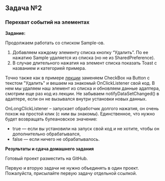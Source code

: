 ## Задача №2
### Перехват событий на элементах


**Задание:**

Продолжаем работать со списком Sample-ов.

1. Добавляем каждому элементу списка кнопку “Удалить”. По ее нажатию Sample удаляется из списка (но не из SharedPreference).
2. В случае длительного нажатия на элемент списка показать Toast с названием и категорией примера.

Точно также как в примере [лекции](https://github.com/netology-code/and-homeworks/tree/master/4.2.Adapter/Examples) заменяем CheckBox на Button c текстом "Удалить" и вешаем  на знакомый OnClickListener свой код. В нем мы удаляем наш элемент из списка и обновляем данные адаптера, смотрим еще раз код из лекции. Не забываем notifyDataSetChanged() в адаптере, если он не вызывался внутри установки новых данных.

OnLongClickListener – запускает обработчик долгого нажатия, он очень похож на простой клик (с ним вы знакомы). 
Единственное, что нужно будет возвращать булеановское значение: 
* true — если вы установили на запуск свой код и не хотите, чтобы он дополнительно обрабатывался,
* false — если ничего не обрабатывалось.


**Результаты и сдача домашнего задания**


Готовый проект разместить на GitHub.

Первую и вторую задачи не нужно объединять в один проект. Пожалуйста, присылайте первую задачу отдельной ссылкой.
